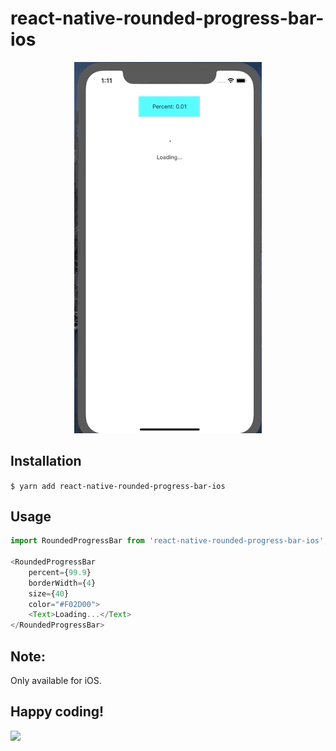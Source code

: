 # react-native-rounded-progress-bar-ios

<p align="center">	
  <img src="https://github.com/skantus/react-native-rounded-progress-bar/blob/master/screenshots/1.gif" width="300" />	
</p>

## Installation

`$ yarn add react-native-rounded-progress-bar-ios`

## Usage
```javascript
import RoundedProgressBar from 'react-native-rounded-progress-bar-ios';

<RoundedProgressBar	
	percent={99.9}	
	borderWidth={4}	
	size={40}	
	color="#F02D00">	
	<Text>Loading...</Text>
</RoundedProgressBar>
```

## Note:

Only available for iOS.

## Happy coding!
<img src="https://media.giphy.com/media/fm5JqspHFgIXm/giphy.gif" width="300" />
